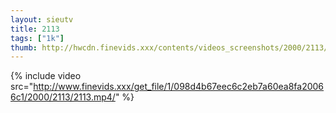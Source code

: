 ```yaml
--- 
layout: sieutv
title: 2113
tags: ["1k"]
thumb: http://hwcdn.finevids.xxx/contents/videos_screenshots/2000/2113/preview.mp4.jpg
---
```

{% include video src="http://www.finevids.xxx/get_file/1/098d4b67eec6c2eb7a60ea8fa20066c1/2000/2113/2113.mp4/" %} 
